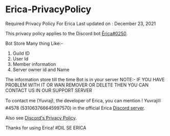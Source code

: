 # Erica-PrivacyPolicy
Required Privacy Policy For Erica
Last updated on : December 23, 2021

This privacy policy applies to the Discord bot [Êrica#0250](https://discord.com/oauth2/authorize?client_id=938473008551575552&permissions=431375642593&scope=applications.commands%20bot).

Bot Store Many thing Like:-
1) Guild ID
2) User Id
3) Member information
4) Server owner id and Name

The information store till the time Bot is in your server
NOTE:- IF YOU HAVE PROBLEM WITH IT OR WAN REMOVER OR DELETE THEN YOU CAN CONTACT US IN OUR SUPPORT SERVER

To contact me (Yuvraj), the developer of Erica, you can mention ! Yuvraj⛓#4578 (531063766645997570) in the official Erica [Discord server](https://discord.gg/D6SFg5XHYu).

Also see [Discord's Privacy Policy](https://discord.com/privacy).

Thanks for using Erica!
#DIL SE ERICA
